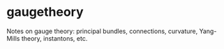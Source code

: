 gaugetheory
===========

Notes on gauge theory: principal bundles, connections, curvature, Yang-Mills theory, instantons, etc.
